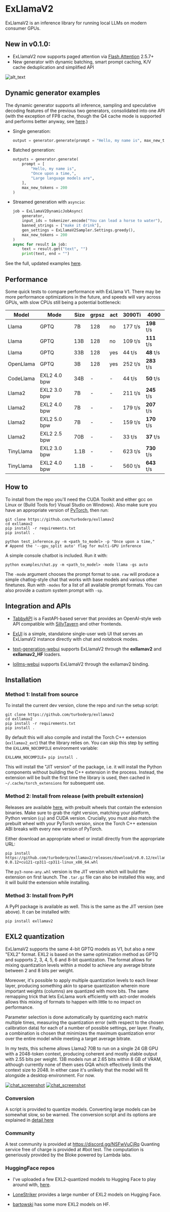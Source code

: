 # ExLlamaV2

ExLlamaV2 is an inference library for running local LLMs on modern consumer GPUs.


## New in v0.1.0:

- ExLlamaV2 now supports paged attention via [Flash Attention](https://github.com/Dao-AILab/flash-attention) 2.5.7+
- New generator with dynamic batching, smart prompt caching, K/V cache deduplication and simplified API

![alt_text](doc/dynamic_gen.gif)

## Dynamic generator examples

The dynamic generator supports all inference, sampling and speculative decoding features of the previous two 
generators, consolidated into one API (with the exception of FP8 cache, though the Q4 cache mode is supported and
performs better anyway, see [here](doc/qcache_eval.md).)

- Single generation:
  ```python
  output = generator.generate(prompt = "Hello, my name is", max_new_tokens = 200)
  ```
- Batched generation:
    ```python
    outputs = generator.generate(
        prompt = [
            "Hello, my name is",
            "Once upon a time,",
            "Large language models are",
        ], 
        max_new_tokens = 200
    )
    ```
- Streamed generation with `asyncio`:
    ```python
    job = ExLlamaV2DynamicJobAsync(
        generator,
        input_ids = tokenizer.encode("You can lead a horse to water"),
        banned_strings = ["make it drink"],
        gen_settings = ExLlamaV2Sampler.Settings.greedy(),
        max_new_tokens = 200
    )  
    async for result in job:
        text = result.get("text", "")
        print(text, end = "")       
    ``` 
See the full, updated examples [here](https://github.com/turboderp/exllamav2/tree/master/examples).





## Performance

Some quick tests to compare performance with ExLlama V1. There may be more performance optimizations in the future,
and speeds will vary across GPUs, with slow CPUs still being a potential bottleneck:

| Model      | Mode         | Size  | grpsz | act | 3090Ti  | 4090        |
|------------|--------------|-------|-------|-----|---------|-------------|
| Llama      | GPTQ         | 7B    | 128   | no  | 177 t/s | **198** t/s |
| Llama      | GPTQ         | 13B   | 128   | no  | 109 t/s | **111** t/s |
| Llama      | GPTQ         | 33B   | 128   | yes | 44 t/s  | **48** t/s  |
| OpenLlama  | GPTQ         | 3B    | 128   | yes | 252 t/s | **283** t/s |
| CodeLlama  | EXL2 4.0 bpw | 34B   | -     | -   | 44 t/s  | **50** t/s  |
| Llama2     | EXL2 3.0 bpw | 7B    | -     | -   | 211 t/s | **245** t/s |
| Llama2     | EXL2 4.0 bpw | 7B    | -     | -   | 179 t/s | **207** t/s |
| Llama2     | EXL2 5.0 bpw | 7B    | -     | -   | 159 t/s | **170** t/s |
| Llama2     | EXL2 2.5 bpw | 70B   | -     | -   | 33 t/s  | **37** t/s  |
| TinyLlama  | EXL2 3.0 bpw | 1.1B  | -     | -   | 623 t/s | **730** t/s |
| TinyLlama  | EXL2 4.0 bpw | 1.1B  | -     | -   | 560 t/s | **643** t/s |


## How to

To install from the repo you'll need the CUDA Toolkit and either gcc on Linux or (Build Tools for) Visual Studio
on Windows). Also make sure you have an appropriate version of [PyTorch](https://pytorch.org/get-started/locally/), then run:

```
git clone https://github.com/turboderp/exllamav2
cd exllamav2
pip install -r requirements.txt
pip install .

python test_inference.py -m <path_to_model> -p "Once upon a time,"
# Append the '--gpu_split auto' flag for multi-GPU inference
```

A simple console chatbot is included. Run it with:

```
python examples/chat.py -m <path_to_model> -mode llama -gs auto
```


The `-mode` argument chooses the prompt format to use. `raw` will produce a simple chatlog-style chat that works with base 
models and various other finetunes. Run with `-modes` for a list of all available prompt formats. You can also provide
a custom system prompt with `-sp`. 


## Integration and APIs

- [TabbyAPI](https://github.com/theroyallab/tabbyAPI/) is a FastAPI-based server that provides an OpenAI-style web API
compatible with [SillyTavern](https://sillytavernai.com/) and other frontends.  

- [ExUI](https://github.com/turboderp/exui) is a simple, standalone single-user web UI that serves an ExLlamaV2 instance
directly with chat and notebook modes.

- [text-generation-webui](https://github.com/oobabooga/text-generation-webui) supports ExLlamaV2 through the **exllamav2**
and **exllamav2_HF** loaders.

- [lollms-webui](https://github.com/ParisNeo/lollms-webui) supports ExLlamaV2 through the exllamav2 binding.

## Installation

### Method 1: Install from source

To install the current dev version, clone the repo and run the setup script:

```
git clone https://github.com/turboderp/exllamav2
cd exllamav2
pip install -r requirements.txt
pip install .
```

By default this will also compile and install the Torch C++ extension (`exllamav2_ext`) that the library relies on. 
You can skip this step by setting the `EXLLAMA_NOCOMPILE` environment variable:

```
EXLLAMA_NOCOMPILE= pip install .
```

This will install the "JIT version" of the package, i.e. it will install the Python components without building the
C++ extension in the process. Instead, the extension will be built the first time the library is used, then cached in 
`~/.cache/torch_extensions` for subsequent use.

### Method 2: Install from release (with prebuilt extension)

Releases are available [here](https://github.com/turboderp/exllamav2/releases), with prebuilt wheels that contain the extension binaries. Make sure to grab
the right version, matching your platform, Python version (`cp`) and CUDA version. Crucially, you must also match
the prebuilt wheel with your PyTorch version, since the Torch C++ extension ABI breaks with every new version of 
PyTorch.

Either download an appropriate wheel or install directly from the appropriate URL:

```
pip install https://github.com/turboderp/exllamav2/releases/download/v0.0.12/exllamav2-0.0.12+cu121-cp311-cp311-linux_x86_64.whl
```

The `py3-none-any.whl` version is the JIT version which will build the extension on first launch. The `.tar.gz` file
can also be installed this way, and it will build the extension while installing.

### Method 3: Install from PyPI

A PyPI package is available as well. This is the same as the JIT version (see above). It can be installed with:

```
pip install exllamav2
```


## EXL2 quantization

ExLlamaV2 supports the same 4-bit GPTQ models as V1, but also a new "EXL2" format. EXL2 is based on the same
optimization method as GPTQ and supports 2, 3, 4, 5, 6 and 8-bit quantization. The format allows for mixing quantization
levels within a model to achieve any average bitrate between 2 and 8 bits per weight.

Moreover, it's possible to apply multiple quantization levels to each linear layer, producing something akin to sparse 
quantization wherein more important weights (columns) are quantized with more bits. The same remapping trick that lets
ExLlama work efficiently with act-order models allows this mixing of formats to happen with little to no impact on
performance.

Parameter selection is done automatically by quantizing each matrix multiple times, measuring the quantization 
error (with respect to the chosen calibration data) for each of a number of possible settings, per layer. Finally, a
combination is chosen that minimizes the maximum quantization error over the entire model while meeting a target
average bitrate.

In my tests, this scheme allows Llama2 70B to run on a single 24 GB GPU with a 2048-token context, producing coherent 
and mostly stable output with 2.55 bits per weight. 13B models run at 2.65 bits within 8 GB of VRAM, although currently
none of them uses GQA which effectively limits the context size to 2048. In either case it's unlikely that the model
will fit alongside a desktop environment. For now.

[![chat_screenshot](doc/llama2_70b_chat_thumb.png)](doc/llama2_70b_chat.png)
[![chat_screenshot](doc/codellama_13b_instruct_thumb.png)](doc/codellama_13b_instruct.png)

### Conversion

A script is provided to quantize models. Converting large models can be somewhat slow, so be warned. The conversion
script and its options are explained in [detail here](doc/convert.md)

### Community

A test community is provided at https://discord.gg/NSFwVuCjRq 
Quanting service free of charge is provided at #bot test. The computation is generiously provided by the Bloke powered by Lambda labs. 

### HuggingFace repos

- I've uploaded a few EXL2-quantized models to Hugging Face to play around with, [here](https://huggingface.co/turboderp).

- [LoneStriker](https://huggingface.co/LoneStriker) provides a large number of EXL2 models on Hugging Face. 

- [bartowski](https://huggingface.co/bartowski) has some more EXL2 models on HF.
